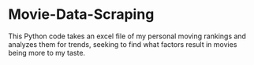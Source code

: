 # Movie-Data-Scraping
This Python code takes an excel file of my personal moving rankings and analyzes them for trends, seeking to find what factors result in movies being more to my taste. 
